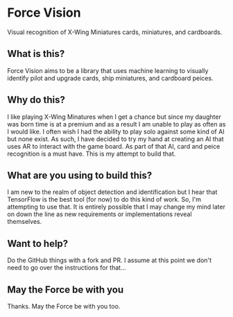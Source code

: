 # Force Vision
Visual recognition of X-Wing Miniatures cards, miniatures, and cardboards.

## What is this?
Force Vision aims to be a library that uses machine learning to visually
identify pilot and upgrade cards, ship miniatures, and cardboard peices.

## Why do this?
I like playing X-Wing Minatures when I get a chance but since my daughter
was born time is at a premium and as a result I am unable to play as often
as I would like. I often wish I had the ability to play solo against some
kind of AI but none exist. As such, I have decided to try my hand at
creating an AI that uses AR to interact with the game board. As part of that
AI, card and peice recognition is a must have.  This is my attempt to build that.

## What are you using to build this?
I am new to the realm of object detection and identification but I hear that
TensorFlow is the best tool (for now) to do this kind of work.  So, I'm attempting
to use that. It is entirely possible that I may change my mind later on down
the line as new requirements or implementations reveal themselves.

## Want to help?
Do the GitHub things with a fork and PR. I assume at this point we don't need
to go over the instructions for that...

## May the Force be with you
Thanks. May the Force be with you too.
